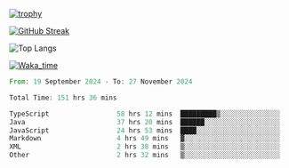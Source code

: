 <!--
**ren-joey/ren-joey** is a ✨ _special_ ✨ repository because its `README.md` (this file) appears on your GitHub profile.

Here are some ideas to get you started:

- 🔭 I’m currently working on ...
- 🌱 I’m currently learning ...
- 👯 I’m looking to collaborate on ...
- 🤔 I’m looking for help with ...
- 💬 Ask me about ...
- 📫 How to reach me: ...
- 😄 Pronouns: ...
- ⚡ Fun fact: ...
-->

[![trophy](https://github-profile-trophy.vercel.app/?username=ren-joey&theme=darkhub&column=5)](https://github.com/ren-joey)

[![GitHub Streak](https://streak-stats.demolab.com/?user=ren-joey&theme=dark)](https://github.com/ren-joey)

![Top Langs](https://github-readme-stats.vercel.app/api/top-langs?username=ren-joey&show_icons=true&layout=compact&locale=en&hide=html,CSS,scss,Pug,Twig&theme=dark)

[![Waka_time](https://github-readme-stats.vercel.app/api/wakatime?username=joeyren&theme=dark)](https://github.com/ren-joey)

<!--START_SECTION:waka-->

```rust
From: 19 September 2024 - To: 27 November 2024

Total Time: 151 hrs 36 mins

TypeScript                 58 hrs 12 mins  █████████▒░░░░░░░░░░░░░░░   37.76 %
Java                       37 hrs 20 mins  ██████░░░░░░░░░░░░░░░░░░░   24.22 %
JavaScript                 24 hrs 53 mins  ████░░░░░░░░░░░░░░░░░░░░░   16.15 %
Markdown                   4 hrs 49 mins   ▓░░░░░░░░░░░░░░░░░░░░░░░░   03.13 %
XML                        2 hrs 38 mins   ▒░░░░░░░░░░░░░░░░░░░░░░░░   01.71 %
Other                      2 hrs 32 mins   ▒░░░░░░░░░░░░░░░░░░░░░░░░   01.65 %
```

<!--END_SECTION:waka-->
